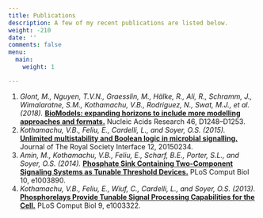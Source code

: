 ```yaml
---
title: Publications
description: A few of my recent publications are listed below.
weight: -210
date: ''
comments: false
menu:
  main:
    weight: 1

---
```

1. _Glont, M., Nguyen, T.V.N., Graesslin, M., Hälke, R., Ali, R., Schramm, J., Wimalaratne, S.M., Kothamachu, V.B., Rodriguez, N., Swat, M.J., et al. (2018)._ [**BioModels: expanding horizons to include more modelling approaches and formats.**](https://academic.oup.com/nar/article/46/D1/D1248/4584626 "BioModels: expanding horizons to include more modelling approaches and formats.") Nucleic Acids Research 46, D1248–D1253.
2. _Kothamachu, V.B., Feliu, E., Cardelli, L., and Soyer, O.S. (2015)._ [**Unlimited multistability and Boolean logic in microbial signalling.**](http://rsif.royalsocietypublishing.org/content/12/108/20150234 "Unlimited multistability and Boolean logic in microbial signalling.") Journal of The Royal Society Interface 12, 20150234.
3. _Amin, M., Kothamachu, V.B., Feliu, E., Scharf, B.E., Porter, S.L., and Soyer, O.S. (2014)._  [**Phosphate Sink Containing Two-Component Signaling Systems as Tunable Threshold Devices.**](http://journals.plos.org/ploscompbiol/article?id=10.1371/journal.pcbi.1003890 "Phosphate Sink Containing Two-Component Signaling Systems as Tunable Threshold Devices. ")  PLoS Comput Biol 10, e1003890.
4. _Kothamachu, V.B., Feliu, E., Wiuf, C., Cardelli, L., and Soyer, O.S. (2013)._ [**Phosphorelays Provide Tunable Signal Processing Capabilities for the Cell.**](http://journals.plos.org/ploscompbiol/article?id=10.1371/journal.pcbi.1003322 "Phosphorelays Provide Tunable Signal Processing Capabilities for the Cell.") PLoS Comput Biol 9, e1003322.